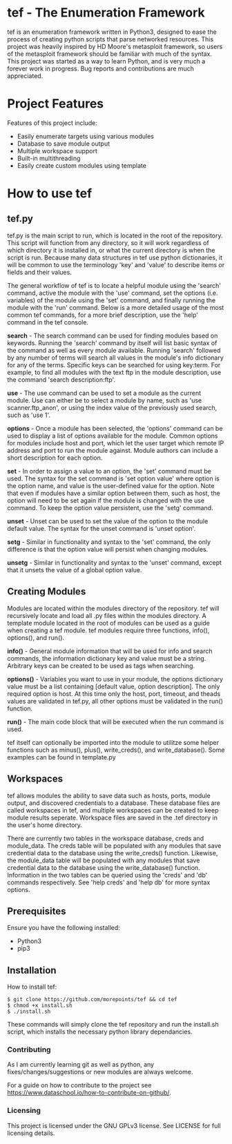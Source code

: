 # tef - The Enumeration Framework
tef is an enumeration framework written in Python3, designed to ease the process of creating python scripts that parse networked resources. This project was heavily inspired by HD Moore's metasploit framework, so users of the metasploit framework should be familiar with much of the syntax. This project was started as a way to learn Python, and is very much a forever work in progress. Bug reports and contributions are much appreciated.


# Project Features

Features of this project include:
* Easily enumerate targets using various modules
* Database to save module output
* Multiple workspace support
* Built-in multithreading
* Easily create custom modules using template


# How to use tef
## tef.py
tef.py is the main script to run, which is located in the root of the repository. This script will function from any directory, so it will work regardless of which directory it is installed in, or what the current directory is when the script is run. Because many data structures in tef use python dictionaries, it will be common to use the terminology 'key' and 'value' to describe items or fields and their values.

The general workflow of tef is to locate a helpful module using the 'search' command, active the module with the 'use' command, set the options (i.e. variables) of the module using the 'set' command, and finally running the module with the 'run' command. Below is a more detailed usage of the most common tef commands, for a more brief description, use the 'help' command in the tef console.

**search** - The search command can be used for finding modules based on keywords. Running the 'search' command by itself will list basic syntax of the command as well as every module available. Running 'search' followed by any number of terms will search all values in the module's info dictionary for any of the terms. Specific keys can be searched for using key:term. For example, to find all modules with the text ftp in the module description, use the command 'search description:ftp'.

**use** - The use command can be used to set a module as the current module. Use can either be to select a module by name, such as 'use scanner.ftp_anon', or using the index value of the previously used search, such as 'use 1'.

**options** - Once a module has been selected, the 'options' command can be used to display a list of options available for the module. Common options for modules include host and port, which let the user target which remote IP address and port to run the module against. Module authors can include a short description for each option.

**set** - In order to assign a value to an option, the 'set' command must be used. The syntax for the set command is 'set option value' where option is the option name, and value is the user-defined value for the option. Note that even if modules have a similar option between them, such as host, the option will need to be set again if the module is changed with the use command. To keep the option value persistent, use the 'setg' command.

**unset** - Unset can be used to set the value of the option to the module default value. The syntax for the unset command is 'unset option'.

**setg** - Similar in functionality and syntax to the 'set' command, the only difference is that the option value will persist when changing modules. 

**unsetg** - Similar in functionality and syntax to the 'unset' command, except that it unsets the value of a global option value.

## Creating Modules
Modules are located within the modules directory of the repository. tef will recursively locate and load all .py files within the modules directory. A template module located in the root of modules can be used as a guide when creating a tef module. tef modules require three functions, info(), options(), and run().

**info()** - General module information that will be used for info and search commands, the information dictionary key and value must be a string. Arbitrary keys can be created to be used as tags when searching.

**options()** - Variables you want to use in your module, the options dictionary value must be a list containing [default value, option description]. The only required option is host. At this time only the host, port, timeout, and theads values are validated in tef.py, all other options must be validated in the run() function.

**run()** - The main code block that will be executed when the run command is used.

tef itself can optionally be imported into the module to utilitze some helper functions such as minus(), plus(), write_creds(), and write_database(). Some examples can be found in template.py

## Workspaces
tef allows modules the ability to save data such as hosts, ports, module output, and discovered credentials to a database. These database files are called workspaces in tef, and multiple workspaces can be created to keep module results seperate. Workspace files are saved in the .tef directory in the user's home directory.

There are currently two tables in the workspace database, creds and module_data. The creds table will be populated with any modules that save credential data to the database using the write_creds() function. Likewise, the module_data table will be populated with any modules that save credential data to the database using the write_database() function. Information in the two tables can be queried using the 'creds' and 'db' commands respectively. See 'help creds' and 'help db' for more syntax options.


## Prerequisites
Ensure you have the following installed:

* Python3
* pip3


## Installation

How to install tef:

```shell
$ git clone https://github.com/morepoints/tef && cd tef
$ chmod +x install.sh
$ ./install.sh
```

These commands will simply clone the tef repository and run the install.sh script, which installs the necessary python library dependancies.

### Contributing
As I am currently learning git as well as python, any fixes/changes/suggestions or new modules are always welcome.

For a guide on how to contribute to the project see https://www.dataschool.io/how-to-contribute-on-github/. 


### Licensing
This project is licensed under the GNU GPLv3 license. See LICENSE for full licensing details.